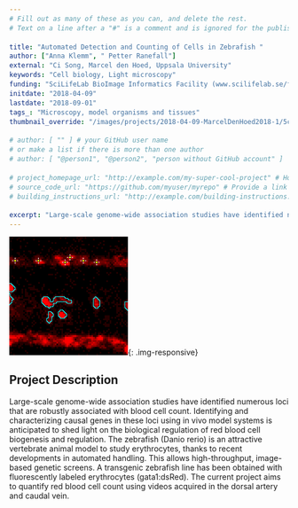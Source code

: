 ```yaml
---
# Fill out as many of these as you can, and delete the rest.
# Text on a line after a "#" is a comment and is ignored for the published page.

title: "Automated Detection and Counting of Cells in Zebrafish "
author: ["Anna Klemm", " Petter Ranefall"]
external: "Ci Song, Marcel den Hoed, Uppsala University"
keywords: "Cell biology, Light microscopy"
funding: "SciLifeLab BioImage Informatics Facility (www.scilifelab.se/facilities/bioimage-informatics)"
initdate: "2018-04-09"
lastdate: "2018-09-01"
tags_: "Microscopy, model organisms and tissues"
thumbnail_override: "/images/projects/2018-04-09-MarcelDenHoed2018-1/5c4b2b69e22b2.png"

# author: [ "" ] # your GitHub user name
# or make a list if there is more than one author
# author: [ "@person1", "@person2", "person without GitHub account" ]

# project_homepage_url: "http://example.com/my-super-cool-project" # Homepage for this project
# source_code_url: "https://github.com/myuser/myrepo" # Provide a link to your code
# building_instructions_url: "http://example.com/building-instructions.pdf" # how to build the model out of LEGO (*not* how to build the source code)

excerpt: "Large-scale genome-wide association studies have identified numerous loci that are robustly associated with blood cell count. Identifying and characterizing causal genes in these loci using in vivo mo..."
---
```


![Automated Detection and Counting of Cells in Zebrafish ](/images/projects/2018-04-09-MarcelDenHoed2018-1/5c4b2b69e22b2.png){: .img-responsive}
## Project Description
Large-scale genome-wide association studies have identified numerous loci that are robustly associated with blood cell count. Identifying and characterizing causal genes in these loci using in vivo model systems is anticipated to shed light on the biological regulation of red blood cell biogenesis and regulation. The zebrafish (Danio rerio) is an attractive vertebrate animal model to study erythrocytes, thanks to recent developments in automated handling. This allows high-throughput, image-based genetic screens. A transgenic zebrafish line has been obtained with fluorescently labeled erythrocytes (gata1:dsRed). The current project aims to quantify red blood cell count using videos acquired in the dorsal artery and caudal vein.
